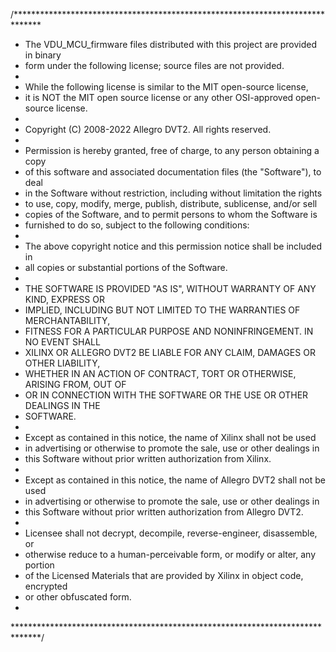 /******************************************************************************
* The VDU_MCU_firmware files distributed with this project are provided in binary
* form under the following license; source files are not provided.
*
* While the following license is similar to the MIT open-source license,
* it is NOT the MIT open source license or any other OSI-approved open-source license.
*
* Copyright (C) 2008-2022 Allegro DVT2.  All rights reserved.
*
* Permission is hereby granted, free of charge, to any person obtaining a copy
* of this software and associated documentation files (the "Software"), to deal
* in the Software without restriction, including without limitation the rights
* to use, copy, modify, merge, publish, distribute, sublicense, and/or sell
* copies of the Software, and to permit persons to whom the Software is
* furnished to do so, subject to the following conditions:
*
* The above copyright notice and this permission notice shall be included in
* all copies or substantial portions of the Software.
*
* THE SOFTWARE IS PROVIDED "AS IS", WITHOUT WARRANTY OF ANY KIND, EXPRESS OR
* IMPLIED, INCLUDING BUT NOT LIMITED TO THE WARRANTIES OF MERCHANTABILITY,
* FITNESS FOR A PARTICULAR PURPOSE AND NONINFRINGEMENT. IN NO EVENT SHALL
* XILINX OR ALLEGRO DVT2 BE LIABLE FOR ANY CLAIM, DAMAGES OR OTHER LIABILITY,
* WHETHER IN AN ACTION OF CONTRACT, TORT OR OTHERWISE, ARISING FROM, OUT OF
* OR IN CONNECTION WITH THE SOFTWARE OR THE USE OR OTHER DEALINGS IN THE
* SOFTWARE.
*
* Except as contained in this notice, the name of Xilinx shall not be used
* in advertising or otherwise to promote the sale, use or other dealings in
* this Software without prior written authorization from Xilinx.
*
* Except as contained in this notice, the name of Allegro DVT2 shall not be used
* in advertising or otherwise to promote the sale, use or other dealings in
* this Software without prior written authorization from Allegro DVT2.
*
* Licensee shall not decrypt, decompile, reverse-engineer, disassemble, or
* otherwise reduce to a human-perceivable form, or modify or alter, any portion
* of the Licensed Materials that are provided by Xilinx in object code, encrypted
* or other obfuscated form.
*
******************************************************************************/
